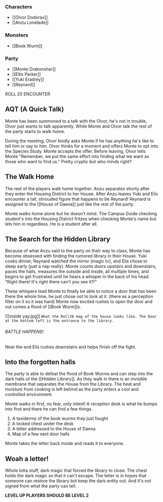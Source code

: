### Characters
* [[Olvor Dodorax]]
* [[Anzu Lonelade]]
### Monsters
* [[Book Wurm]]

### Party
* [[Monte Drakonshar]]
* [[Ellis Parker]]
* [[Yuki Eradrey]]
* [[Reynard]]

ROLL 20 ENCOUNTER

## AQT (A Quick Talk)
Monte has been summoned to a talk with the Olvor, he's not in trouble, Olvor just wants to talk apparently. While Monte and Olvor talk the rest of the party starts to walk home. 

During the meeting, Olvor kindly asks Monte if he has anything he's like to tell him or say to him. Olvor thinks for a moment and offers Monte to opt into the Species Study. Monte accepts the offer. Before leaving, Olvor tells Monte "Remember, we put the same effort into finding what we want as those who want to find us." Pretty cryptic but who minds right?

## The Walk Home
The rest of the players walk home together. Anzu separates shorty after they enter the Housing District to her House. After Anzu leaves Yuki and Elis encounter a tall, shrouded figure that happens to be Reynard! Reynard is assigned to the [[House of Daena]] just like the rest of the party. 

Monte walks home alone but he doesn't mind. The Campus Guide checking student's into the Housing District fritzes when checking Monte's name but lets him in regardless. He is a student after all. 

## The Search for the Hidden Library
Because of what Anzu said to the party on their way to class, Monte has become obsessed with finding the rumored library in their House. Yuki cooks dinner, Reynard watched the mirror (magic tv), and Elis chose to sleep early (just a nap really). Monte counts doors upstairs and downstairs, paces the halls, measures the outside and inside, all multiple times, and begins to get frustrated until he hears a whisper in the back of his head. "Right there! It's right there can't you see it?!" 

These whispers lead Monte to finally be able to notice a door that has been there the whole time, he just chose not to look at it. (there as a perception filter on it so it was hard) Monte now excited rushes to open the door and out comes a flood of [[Book Wurm]]s. 

![[inside yay.jpg]]
`What the Roll20 map of the house looks like. The Door at the bottom left is the entrance to the library.`
###### BATTLE HAPPENS!
Near the end Elis rushes downstairs and helps finish off the fight.

## Into the forgotten halls
The party is able to defeat the flood of Book Wurms and can step into the dark halls of the [[Hidden Library]]. As they walk in there is an invisible membrane that separates the House from the Library. The heat and moisture from cooking is left behind as the party enters a cool and controlled environment. 

Monte walks in first, no fear, only intent! A reception desk is what he bumps into first and there he can find a few things. 
1. A taxidermy of the book wurms they just fought
2. A locked chest under the desk
3. A letter addressed to the House of Daena
4. Map of a few next door halls 

Monte takes the letter back inside and reads it to everyone.

## Woah a letter!
Whole lotta stuff, dark magic that forced the library to close. The chest holds the dark magic so that it can't escape. The letter is in hopes that someone can restore the library but keep the dark entity out. And it's not signed from what the party can tell.

**LEVEL UP
PLAYERS SHOULD BE LEVEL 2**
